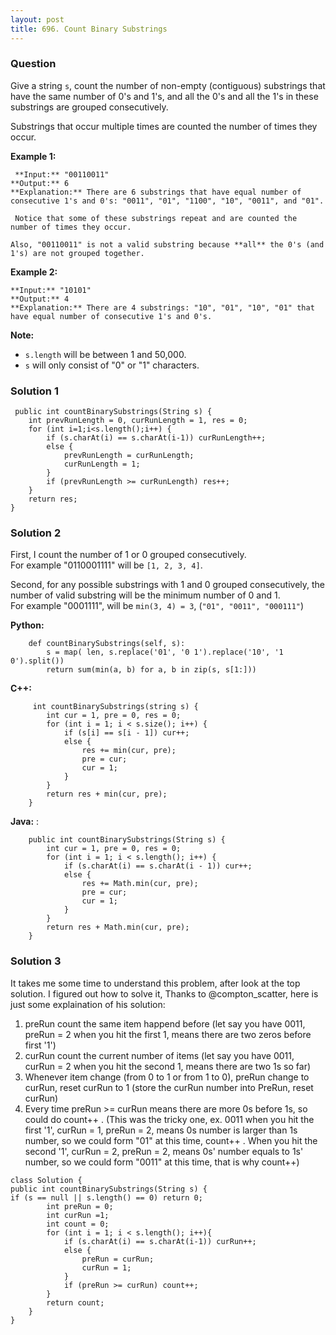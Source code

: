 ```yaml
---
layout: post
title: 696. Count Binary Substrings
---
```

### Question
Give a string `s`, count the number of non-empty (contiguous) substrings that
have the same number of 0's and 1's, and all the 0's and all the 1's in these
substrings are grouped consecutively.

Substrings that occur multiple times are counted the number of times they
occur.

 **Example 1:**  

    
    
     **Input:** "00110011"
    **Output:** 6
    **Explanation:** There are 6 substrings that have equal number of consecutive 1's and 0's: "0011", "01", "1100", "10", "0011", and "01".
      
     Notice that some of these substrings repeat and are counted the number of times they occur.
      
    Also, "00110011" is not a valid substring because **all** the 0's (and 1's) are not grouped together.
    

**Example 2:**  

    
    
    **Input:** "10101"
    **Output:** 4
    **Explanation:** There are 4 substrings: "10", "01", "10", "01" that have equal number of consecutive 1's and 0's.
    

**Note:**

* `s.length` will be between 1 and 50,000.
* `s` will only consist of "0" or "1" characters.

### Solution 1
    
    
     public int countBinarySubstrings(String s) {
        int prevRunLength = 0, curRunLength = 1, res = 0;
        for (int i=1;i<s.length();i++) {
            if (s.charAt(i) == s.charAt(i-1)) curRunLength++;
            else {
                prevRunLength = curRunLength;
                curRunLength = 1;
            }
            if (prevRunLength >= curRunLength) res++;
        }
        return res;
    }
    


### Solution 2
First, I count the number of 1 or 0 grouped consecutively.  
For example "0110001111" will be `[1, 2, 3, 4]`.

Second, for any possible substrings with 1 and 0 grouped consecutively, the
number of valid substring will be the minimum number of 0 and 1.  
For example "0001111", will be `min(3, 4) = 3`, (`"01", "0011", "000111"`)

 **Python:**

    
    
        def countBinarySubstrings(self, s):
            s = map( len, s.replace('01', '0 1').replace('10', '1 0').split())
            return sum(min(a, b) for a, b in zip(s, s[1:]))
    

**C++:**

    
    
         int countBinarySubstrings(string s) {
            int cur = 1, pre = 0, res = 0;
            for (int i = 1; i < s.size(); i++) {
                if (s[i] == s[i - 1]) cur++;
                else {
                    res += min(cur, pre);
                    pre = cur;
                    cur = 1;
                }
            }
            return res + min(cur, pre);
        }
    

**Java:** :

    
    
        public int countBinarySubstrings(String s) {
            int cur = 1, pre = 0, res = 0;
            for (int i = 1; i < s.length(); i++) {
                if (s.charAt(i) == s.charAt(i - 1)) cur++;
                else {
                    res += Math.min(cur, pre);
                    pre = cur;
                    cur = 1;
                }
            }
            return res + Math.min(cur, pre);
        }
    


### Solution 3
It takes me some time to understand this problem, after look at the top
solution. I figured out how to solve it, Thanks to @compton_scatter, here is
just some explaination of his solution:

  1. preRun count the same item happend before (let say you have 0011, preRun = 2 when you hit the first 1, means there are two zeros before first '1')
  2. curRun count the current number of items (let say you have 0011, curRun = 2 when you hit the second 1, means there are two 1s so far)
  3. Whenever item change (from 0 to 1 or from 1 to 0), preRun change to curRun, reset curRun to 1 (store the curRun number into PreRun, reset curRun)
  4. Every time preRun >= curRun means there are more 0s before 1s, so could do count++ . (This was the tricky one, ex. 0011 when you hit the first '1', curRun = 1, preRun = 2, means 0s number is larger than 1s number, so we could form "01" at this time, count++ . When you hit the second '1', curRun = 2, preRun = 2, means 0s' number equals to 1s' number, so we could form "0011" at this time, that is why count++)

    
    
    class Solution {
    public int countBinarySubstrings(String s) {
    if (s == null || s.length() == 0) return 0;
            int preRun = 0;
            int curRun =1;
            int count = 0;
            for (int i = 1; i < s.length(); i++){
                if (s.charAt(i) == s.charAt(i-1)) curRun++;
                else {
                    preRun = curRun;
                    curRun = 1;
                }
                if (preRun >= curRun) count++;
            }
            return count;
        }
    }
    



